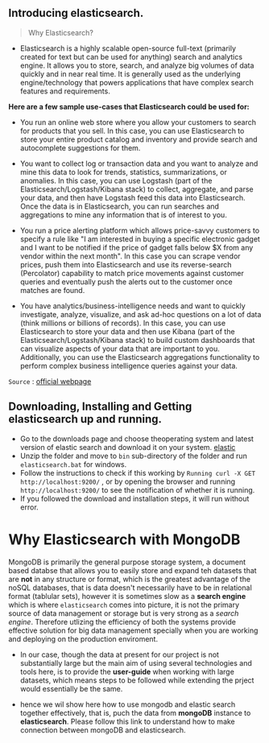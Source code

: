 ## Introducing elasticsearch.

> Why Elasticsearch?

- Elasticsearch is a highly scalable open-source full-text (primarily created for text but can be used for anything) search and 
analytics engine. It allows you to store, search, and analyze big volumes of data quickly and in near real time. It is generally 
used as the underlying engine/technology that powers applications that have complex search features and requirements.

**Here are a few sample use-cases that Elasticsearch could be used for:**

- You run an online web store where you allow your customers to search for products that you sell. In this case, you can use 
Elasticsearch to store your entire product catalog and inventory and provide search and autocomplete suggestions for them.

- You want to collect log or transaction data and you want to analyze and mine this data to look for trends, statistics, 
summarizations, or anomalies. In this case, you can use Logstash (part of the Elasticsearch/Logstash/Kibana stack) to collect, 
aggregate, and parse your data, and then have Logstash feed this data into Elasticsearch. Once the data is in Elasticsearch, you 
can run searches and aggregations to mine any information that is of interest to you.

- You run a price alerting platform which allows price-savvy customers to specify a rule like "I am interested in buying a 
specific electronic gadget and I want to be notified if the price of gadget falls below $X from any vendor within the next 
month". In this case you can scrape vendor prices, push them into Elasticsearch and use its reverse-search (Percolator) 
capability to match price movements against customer queries and eventually push the alerts out to the customer once matches 
are found.

- You have analytics/business-intelligence needs and want to quickly investigate, analyze, visualize, and ask ad-hoc questions 
on a lot of data (think millions or billions of records). In this case, you can use Elasticsearch to store your data and then 
use Kibana (part of the Elasticsearch/Logstash/Kibana stack) to build custom dashboards that can visualize aspects of your data 
that are important to you. Additionally, you can use the Elasticsearch aggregations functionality to perform complex business 
intelligence queries against your data.

`Source` : [official webpage](https://www.elastic.co/)


## Downloading, Installing and Getting elasticsearch up and running.

- Go to the downloads page and choose theoperating system and latest version of elastic search and download it on your system. [elastic](https://www.elastic.co/downloads/elasticsearch)
- Unzip the folder and move to `bin` sub-directory of the folder and run `elasticsearch.bat` for windows.
- Follow the instructions to check if this working by `Running curl -X GET http://localhost:9200/` , or by opening the browser and running `http://localhost:9200/` to see the notification of whether it is running.
- If you followed the download and installation steps, it will run without error.


# Why Elasticsearch with MongoDB

MongoDB is primarily the general purpose storage system, a document based databse that allows you to easily store and expand teh datasets that are **not** in any structure or format, which is the greatest advantage of the noSQL databases, that is data doesn't necessarily have to be in relational format (tablular sets), however it is sometimes slow as a **search engine** which is where `elasticsearch` comes into picture, it is not the primary source of data management or storage but is very strong as a *search engine*. Therefore utlizing the efficiency of both the systems provide effective solution for big data management specially when you are working and deploying on the production enviroment. 

- In our case, though  the data at present for our project is not substantially large but the main aim of using several technologies and tools here, is to provide the **user-guide** when working with large datasets, which means steps to be followed while extending the prject would essentially be the same.

- hence we wil show here how to use mongodb and elastic search together effectively, that is, puch the data from **mongoDB** instance to **elasticsearch**. Please follow this link to understand how to make connection between mongoDB and elasticsearch. 

